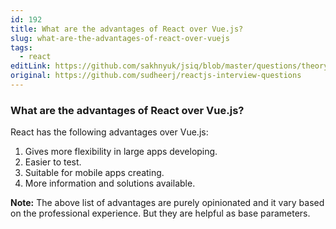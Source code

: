 ```yaml
---
id: 192
title: What are the advantages of React over Vue.js?
slug: what-are-the-advantages-of-react-over-vuejs
tags:
  - react
editLink: https://github.com/sakhnyuk/jsiq/blob/master/questions/theory/react/192.md
original: https://github.com/sudheerj/reactjs-interview-questions
---
```


### What are the advantages of React over Vue.js?

React has the following advantages over Vue.js:

1. Gives more flexibility in large apps developing.
2. Easier to test.
3. Suitable for mobile apps creating.
4. More information and solutions available.

**Note:** The above list of advantages are purely opinionated and it vary based on the professional experience. But they are helpful as base parameters.